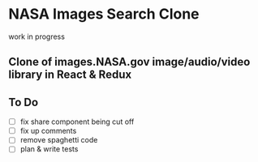 # NASA Images Search Clone

work in progress

## Clone of images.NASA.gov image/audio/video library in React & Redux

## To Do

- [ ] fix share component being cut off
- [ ] fix up comments
- [ ] remove spaghetti code
- [ ] plan & write tests
